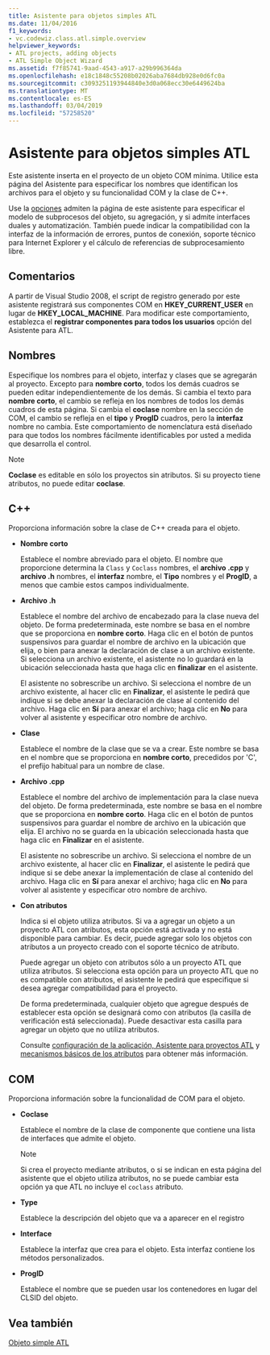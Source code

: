 ```yaml
---
title: Asistente para objetos simples ATL
ms.date: 11/04/2016
f1_keywords:
- vc.codewiz.class.atl.simple.overview
helpviewer_keywords:
- ATL projects, adding objects
- ATL Simple Object Wizard
ms.assetid: f7f85741-9aad-4543-a917-a29b996364da
ms.openlocfilehash: e18c1848c55208b02026aba7684db928e0d6fc0a
ms.sourcegitcommit: c3093251193944840e3d0a068ecc30e6449624ba
ms.translationtype: MT
ms.contentlocale: es-ES
ms.lasthandoff: 03/04/2019
ms.locfileid: "57258520"
---
```

# <a name="atl-simple-object-wizard"></a>Asistente para objetos simples ATL

Este asistente inserta en el proyecto de un objeto COM mínima. Utilice esta página del Asistente para especificar los nombres que identifican los archivos para el objeto y su funcionalidad COM y la clase de C++.

Use la [opciones](../../atl/reference/options-atl-simple-object-wizard.md) admiten la página de este asistente para especificar el modelo de subprocesos del objeto, su agregación, y si admite interfaces duales y automatización. También puede indicar la compatibilidad con la interfaz de la información de errores, puntos de conexión, soporte técnico para Internet Explorer y el cálculo de referencias de subprocesamiento libre.

## <a name="remarks"></a>Comentarios

A partir de Visual Studio 2008, el script de registro generado por este asistente registrará sus componentes COM en **HKEY_CURRENT_USER** en lugar de **HKEY_LOCAL_MACHINE**. Para modificar este comportamiento, establezca el **registrar componentes para todos los usuarios** opción del Asistente para ATL.

## <a name="names"></a>Nombres

Especifique los nombres para el objeto, interfaz y clases que se agregarán al proyecto. Excepto para **nombre corto**, todos los demás cuadros se pueden editar independientemente de los demás. Si cambia el texto para **nombre corto**, el cambio se refleja en los nombres de todos los demás cuadros de esta página. Si cambia el **coclase** nombre en la sección de COM, el cambio se refleja en el **tipo** y **ProgID** cuadros, pero la **interfaz** nombre no cambia. Este comportamiento de nomenclatura está diseñado para que todos los nombres fácilmente identificables por usted a medida que desarrolla el control.

> [!NOTE]
>  **Coclase** es editable en sólo los proyectos sin atributos. Si su proyecto tiene atributos, no puede editar **coclase**.

## <a name="c"></a>C++

Proporciona información sobre la clase de C++ creada para el objeto.

- **Nombre corto**

   Establece el nombre abreviado para el objeto. El nombre que proporcione determina la `Class` y `Coclass` nombres, el **archivo .cpp** y **archivo .h** nombres, el **interfaz** nombre, el **Tipo** nombres y el **ProgID**, a menos que cambie estos campos individualmente.

- **Archivo .h**

   Establece el nombre del archivo de encabezado para la clase nueva del objeto. De forma predeterminada, este nombre se basa en el nombre que se proporciona en **nombre corto**. Haga clic en el botón de puntos suspensivos para guardar el nombre de archivo en la ubicación que elija, o bien para anexar la declaración de clase a un archivo existente. Si selecciona un archivo existente, el asistente no lo guardará en la ubicación seleccionada hasta que haga clic en **finalizar** en el asistente.

   El asistente no sobrescribe un archivo. Si selecciona el nombre de un archivo existente, al hacer clic en **Finalizar**, el asistente le pedirá que indique si se debe anexar la declaración de clase al contenido del archivo. Haga clic en **Sí** para anexar el archivo; haga clic en **No** para volver al asistente y especificar otro nombre de archivo.

- **Clase**

   Establece el nombre de la clase que se va a crear. Este nombre se basa en el nombre que se proporciona en **nombre corto**, precedidos por 'C', el prefijo habitual para un nombre de clase.

- **Archivo .cpp**

   Establece el nombre del archivo de implementación para la clase nueva del objeto. De forma predeterminada, este nombre se basa en el nombre que se proporciona en **nombre corto**. Haga clic en el botón de puntos suspensivos para guardar el nombre de archivo en la ubicación que elija. El archivo no se guarda en la ubicación seleccionada hasta que haga clic en **Finalizar** en el asistente.

   El asistente no sobrescribe un archivo. Si selecciona el nombre de un archivo existente, al hacer clic en **Finalizar**, el asistente le pedirá que indique si se debe anexar la implementación de clase al contenido del archivo. Haga clic en **Sí** para anexar el archivo; haga clic en **No** para volver al asistente y especificar otro nombre de archivo.

- **Con atributos**

   Indica si el objeto utiliza atributos. Si va a agregar un objeto a un proyecto ATL con atributos, esta opción está activada y no está disponible para cambiar. Es decir, puede agregar solo los objetos con atributos a un proyecto creado con el soporte técnico de atributo.

   Puede agregar un objeto con atributos sólo a un proyecto ATL que utiliza atributos. Si selecciona esta opción para un proyecto ATL que no es compatible con atributos, el asistente le pedirá que especifique si desea agregar compatibilidad para el proyecto.

   De forma predeterminada, cualquier objeto que agregue después de establecer esta opción se designará como con atributos (la casilla de verificación está seleccionada). Puede desactivar esta casilla para agregar un objeto que no utiliza atributos.

   Consulte [configuración de la aplicación, Asistente para proyectos ATL](../../atl/reference/application-settings-atl-project-wizard.md) y [mecanismos básicos de los atributos](../../windows/basic-mechanics-of-attributes.md) para obtener más información.

## <a name="com"></a>COM

Proporciona información sobre la funcionalidad de COM para el objeto.

- **Coclase**

   Establece el nombre de la clase de componente que contiene una lista de interfaces que admite el objeto.

   > [!NOTE]
   > Si crea el proyecto mediante atributos, o si se indican en esta página del asistente que el objeto utiliza atributos, no se puede cambiar esta opción ya que ATL no incluye el `coclass` atributo.

- **Type**

   Establece la descripción del objeto que va a aparecer en el registro

- **Interface**

   Establece la interfaz que crea para el objeto. Esta interfaz contiene los métodos personalizados.

- **ProgID**

   Establece el nombre que se pueden usar los contenedores en lugar del CLSID del objeto.

## <a name="see-also"></a>Vea también

[Objeto simple ATL](../../atl/reference/adding-an-atl-simple-object.md)

